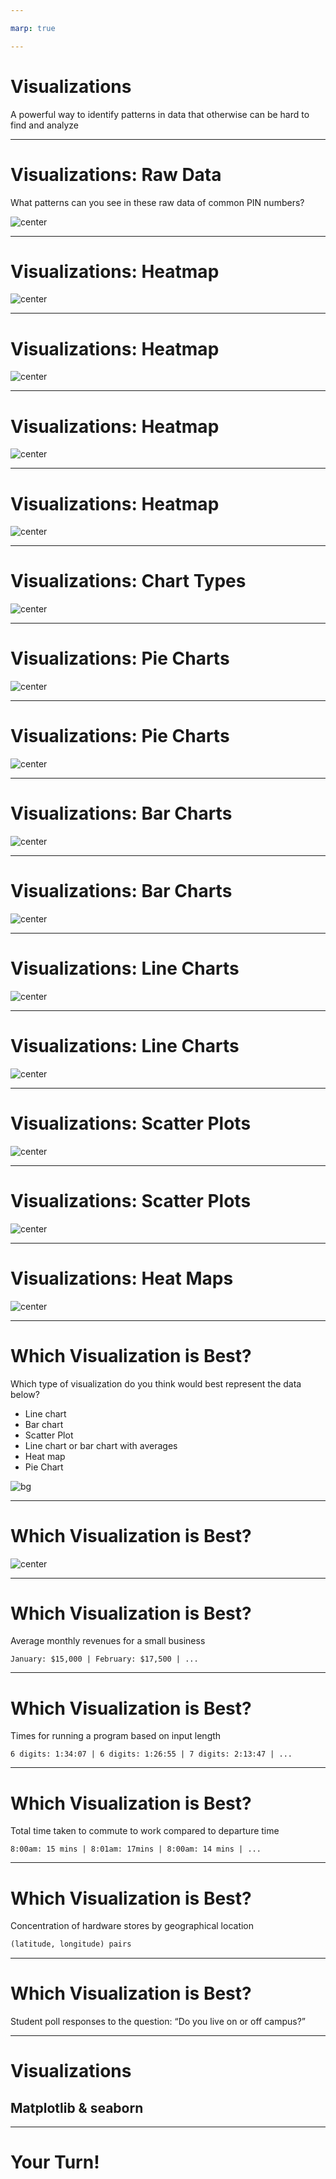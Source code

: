 ```yaml
---

marp: true

---
```


<style>
img[alt~="center"] {
  display: block;
  margin: 0 auto;
}
</style>

# Visualizations

A powerful way to identify patterns in data that otherwise can be hard to find and analyze

<!--
One of the most important things in machine learning is understanding your
dataset. Visualizations provide us with a powerful tool to analyze and gather
patterns to better understand our datasets. There are many varieties of
visualizations, and in this lecture we will go over some of the most common
visualizations. We will show scenarios when each visualization is useful.

To start, we want to examine a scenario when a visualization is particularly helpful.
-->

---

# Visualizations: Raw Data

What patterns can you see in these raw data of common PIN numbers?

![center](res/pins.png)

<!--
Here you can see a dataset containing PIN numbers. Given the raw data shown, can
you see any patterns?

Not really. You may notice that 1111 is repeated a few times,
but other than that it's difficult.

* Image name: res/pins.png
  * Repo link: https://github.com/google/applied-machine-learning-intensive/tree/master/content/02_data/03_visualizations/res/pins.png
  * Source https://github.com/google/applied-machine-learning-intensive/tree/master/content/02_data/03_visualizations/res/pins.png by Author Google LLC under License Copyright [2020] Google LLC.
-->

---

# Visualizations: Heatmap

![center](res/heatmap.png)

<!--
Here we have a heatmap of the PIN numbers in the previous dataset. The first two
digits are along the x-axis, and the last two digits are along the y-axis. In
this particular map, yellow means that the pattern occurs more often.

What patterns do you see?

* Image name: res/heatmap.png
  * Repo link: https://github.com/google/applied-machine-learning-intensive/tree/master/content/02_data/03_visualizations/res/heatmap.png
  * Source https://github.com/google/applied-machine-learning-intensive/tree/master/content/02_data/03_visualizations/res/heatmap.png by Author Google LLC under License Copyright [2020] Google LLC.
-->

---

# Visualizations: Heatmap

![center](res/heatmap-repeat.png)

<!--
Here we see that repeated pairs of numbers are common. This is shown by the
diagonal line.

* Image name: res/heatmap-repeat.png
  * Repo link: https://github.com/google/applied-machine-learning-intensive/tree/master/content/02_data/03_visualizations/res/heatmap-repeat.png
  * Source https://github.com/google/applied-machine-learning-intensive/tree/master/content/02_data/03_visualizations/res/heatmap-repeat.png by Author Google LLC under License Copyright [2020] Google LLC.
-->

---

# Visualizations: Heatmap

![center](res/heatmap-year.png)

<!--
Here we see that using a year in the 1900s or 2000s is pretty common, too.

* Image name: res/heatmap-year.png
  * Repo link: https://github.com/google/applied-machine-learning-intensive/tree/master/content/02_data/03_visualizations/res/heatmap-year.png
  * Source https://github.com/google/applied-machine-learning-intensive/tree/master/content/02_data/03_visualizations/res/heatmap-year.png by Author Google LLC under License Copyright [2020] Google LLC.
-->

---

# Visualizations: Heatmap

![center](res/heatmap-pinpoint-hotspots.png)

<!--
We can also see that specific pins are very popular. From left to right we can see that 0000, 1111, 1234, and 1342 are all very common.

* Image name: res/heatmap-pinpoint-hotspots.png
  * Repo link: https://github.com/google/applied-machine-learning-intensive/tree/master/content/02_data/03_visualizations/res/heatmap-pinpoint-hotspots.png
  * Source https://github.com/google/applied-machine-learning-intensive/tree/master/content/02_data/03_visualizations/res/heatmap-pinpoint-hotspots.png by Author Google LLC under License Copyright [2020] Google LLC.
-->

---

# Visualizations: Chart Types

![center](res/charts.png)

<!--
There are many different types of charts. This is just a sample of types of
charts that you might see to visualize data.

* Image name: res/charts.png
  * Repo link: https://github.com/google/applied-machine-learning-intensive/tree/master/content/02_data/03_visualizations/res/charts.png
  * Source https://unsplash.com/photos/JKUTrJ4vK00 by Author Luke Chesser https://unsplash.com/@lukechesser under License https://unsplash.com/license.
  * Source https://unsplash.com/photos/IrRbSND5EUc by Author Markus Winkler https://unsplash.com/@markuswinkler under License https://unsplash.com/license.
  * Source https://unsplash.com/photos/jrh5lAq-mIs by Author William Iven https://unsplash.com/@firmbee under License https://unsplash.com/license.
  * Source https://unsplash.com/photos/_Jb1TF3kvsA  by Author Clay Banks https://unsplash.com/@claybanks under License https://unsplash.com/license.
  * Source Created using https://www.meta-chart.com/scatter by Author Anonymous Coward under License https://unsplash.com/license.
-->

---

# Visualizations: Pie Charts

![center](res/pie-chart.png)

<!--
Pie charts are great for representing data that is in the form of fractions adding up to one or percentages adding up to 100. They create a natural comparison between portions of a whole.

* Image name: res/pie-chart.png
  * Repo link: https://github.com/google/applied-machine-learning-intensive/tree/master/content/02_data/03_visualizations/res/pie-chart.png
  * Source https://github.com/google/applied-machine-learning-intensive/tree/master/content/02_data/03_visualizations/res/pie-chart.png by Author Google LLC under License Copyright [2020] Google LLC.
-->

---

# Visualizations: Pie Charts

![center](res/bad-pie-chart.png)

<!--
Pie charts cannot be used for all data, and they can create misleading conclusions.

Problems:
* We don't want to create percentages where they're not necessary or helpful, solely to put it into the visualization.
* The states have separate budgets, so this visualization indicates correlation when there is none.

@Exercise (5 minutes): {
Think pair share - How could it be better represented?
It would appear better as a bar chart, comparing the pieces side-by-side, rather than as parts of a whole.
}

* Image name: res/bad-pie-chart.png
  * Repo link: https://github.com/google/applied-machine-learning-intensive/tree/master/content/02_data/03_visualizations/res/bad-pie-chart.png
  * Source https://github.com/google/applied-machine-learning-intensive/tree/master/content/02_data/03_visualizations/res/bad-pie-chart.png by Author Google LLC under License Copyright [2020] Google LLC.
-->

---

# Visualizations: Bar Charts

![center](res/bar-chart.png)

<!--
Bar charts can help compare categorical data.

The same data is much easier to see and compare in a bar chart form!

Why?:
* You can see the actual number and not the arbitrary percentage because bar charts have axes.
* It's easier to compare between data points, as seeing them side by side gives a better natural comparison.

In general, bar charts are good for representing categorical data, as the x-axis can be used to represent categories very easily, and the bars create a natural comparison between categories.

* Image name: res/bar-chart.png
  * Repo link: https://github.com/google/applied-machine-learning-intensive/tree/master/content/02_data/03_visualizations/res/bar-chart.png
  * Source https://github.com/google/applied-machine-learning-intensive/tree/master/content/02_data/03_visualizations/res/bar-chart.png by Author Google LLC under License Copyright [2020] Google LLC.
-->

---

# Visualizations: Bar Charts

![center](res/bad-bar-chart.png)

<!--
For continuous data, bar charts might not be the best choice.

Problems:
* Bar charts can lack granularity. Here, we have to categorize times into hour-long buckets on the x-axis, even though time is continuous. This gives the impression that for an entire hour the temperature was the same, when in reality, it may have changed minute-by-minute.
* It can be hard to gather many trends from this chart other than which hour had the highest or lowest temperature.

If all you want is to find the hour with the greatest temperature, for example, this would be a good chart. But if you want to be able to do more complex or granular analysis, like predicting future temperatures, this is a bad chart.

Also, bar charts are generally most readable when they go in ascending/descending
order of size. But since these x values have a meaningful ordering, we can’t
construct the chart for max readability.

* Image name: res/bad-bar-chart.png
  * Repo link: https://github.com/google/applied-machine-learning-intensive/tree/master/content/02_data/03_visualizations/res/bad-bar-chart.png
  * Source https://github.com/google/applied-machine-learning-intensive/tree/master/content/02_data/03_visualizations/res/bad-bar-chart.png by Author Google LLC under License Copyright [2020] Google LLC.
-->

---

# Visualizations: Line Charts

![center](res/line-chart.png)

<!--
Line graphs can help estimate missing data points and find trends.

This is a much more useful visualization than the bar chart.

Why?:
* It shows a relationship between the two things, which is relevant and helpful.
* This relationship can now be fit mathematically.
* Now we can estimate missing points and make predictions.
* We can use the meaningful ordering on the x-axis to actually make a prediction, whereas bar charts are usually organized in decrementing order of size.

In general, a line graph is a fantastic choice for data that could be well fit with a function (i.e. an x,y category where every x has just one corresponding y value, and where the x,y pairs strongly correlate in a mathematical way). It allows you to make inferences on what values that weren’t in the original dataset might be expanding your ability to analyze your data.

* Image name: res/line-chart.png
  * Repo link: https://github.com/google/applied-machine-learning-intensive/tree/master/content/02_data/03_visualizations/res/line-chart.png
  * Source https://github.com/google/applied-machine-learning-intensive/tree/master/content/02_data/03_visualizations/res/line-chart.png by Author Google LLC under License Copyright [2020] Google LLC.
-->

---

# Visualizations: Line Charts

![center](res/bad-line-chart.png)

<!--
When there are multiple data points for the same place on the x-axis, line charts are not as useful.

Problems:
* Swimmers with different training habits will be able to swim different lengths, despite training the same amount, and vice versa. In other words, there may be multiple y values for a particular x value. A visualization with a continuous line masks these variations.
  * These values can be interesting to analyze, and they can be encapsulated in other visualizations without losing the ability to see other trends.
* Line charts always indicate a continuous correlation, even when there might not be one. Gaps (i.e. discrete jumps) in the data are missing when we visualize it as a continuous line.
  * Example: Does an extra ½ hour of swimming per week really boost your max distance an extra little bit, or is it actually that you have to jump to a whole hour?

* Image name: res/bad-line-chart.png
  * Repo link: https://github.com/google/applied-machine-learning-intensive/tree/master/content/02_data/03_visualizations/res/bad-line-chart.png
  * Source https://github.com/google/applied-machine-learning-intensive/tree/master/content/02_data/03_visualizations/res/bad-line-chart.png by Author Google LLC under License Copyright [2020] Google LLC.
-->

---

# Visualizations: Scatter Plots

![center](res/scatter-plot.png)

<!--
Scatter plots can help show correlations between two variables.

Why?:
* It's much more clear where the gaps, overlaps, and groups form.
* We are still able to grasp the general trends (lose very little value) without the line, and now we also have more possibilities for analysis.

In general if you have x,y data where you have multiple y values for every x, a scatter plot is a good choice as it allows you to see all the data clearly and doesn’t average out y values for a given x like a line graph would.

* Image name: res/scatter-plot.png
  * Repo link: https://github.com/google/applied-machine-learning-intensive/tree/master/content/02_data/03_visualizations/res/scatter-plot.png
  * Source https://github.com/google/applied-machine-learning-intensive/tree/master/content/02_data/03_visualizations/res/scatter-plot.png by Author Google LLC under License Copyright [2020] Google LLC.
-->

---

# Visualizations: Scatter Plots

![center](res/visualizationscatyawn1.png)

<!--
When there is too much data, a scatter plot will not be useful.

Problems:
* There could be too many points to draw conclusions.
* There may be a higher concentration of points in some areas, but in this format we cannot tell.

* Image name: res/visualizationscatyawn1.png
  * Repo link: https://github.com/google/applied-machine-learning-intensive/tree/master/content/02_data/03_visualizations/res/visualizationscatyawn1.png
  * Source https://github.com/google/applied-machine-learning-intensive/tree/master/content/02_data/03_visualizations/res/visualizationscatyawn1.png by Author Google LLC under License Copyright [2020] Google LLC.
-->

---

# Visualizations: Heat Maps

![center](res/visualizationscatyawn2.png)

<!--
Heatmaps are good for visualizing concentrated, continuous data.

Why?:
* We can now see the maximum and minimum amounts, where before we could only estimate.
* We can better analyze trends when we know the concentrations of points in each area.

In general heatmaps are good when you have lots of overlapping points in an x,y format. It allows you to see trends in very large datasets, and it can often be overlaid on maps or other graphics to show concentrations in an even clearer visual format.

@Exercise (5 minutes): {
Think Pair Share - We can imagine a heatmap wouldn’t work as well for other types of data. What types wouldn’t be as good with a heatmap?
}

Answers:
* Categorical data
* Data with a linear (or other basic math) correlation (an x,y category that strongly correlate in a mathematically easy to fit way)
* Data representing different proportions of a whole (percentages)

* Image name: res/visualizationscatyawn2.png
  * Repo link: https://github.com/google/applied-machine-learning-intensive/tree/master/content/02_data/03_visualizations/res/visualizationscatyawn2.png
  * Source https://github.com/google/applied-machine-learning-intensive/tree/master/content/02_data/03_visualizations/res/visualizationscatyawn2.png by Author Google LLC under License Copyright [2020] Google LLC.
-->

---

# Which Visualization is Best?

Which type of visualization do you think would best represent the data below?

* Line chart
* Bar chart
* Scatter Plot
* Line chart or bar chart with averages
* Heat map
* Pie Chart

![bg](res/candy-count-as-bg.png)

<!--

@Exercise (20 minutes): {
Think pair share: Discuss the possible charts that would be good for the different types of data on the following slides.

It might be helpful to write the following list on the board or have students take notes, so they can reference it during their discussions with peers:

* Line chart or bar chart depending on scope of the data
* Scatter Plot
* Line chart or Bar Chart w/averages?
* Heat map - maybe on a US map
* Pie Chart
}

* Image name: res/candy-count-as-bg.png
  * Repo link: https://github.com/google/applied-machine-learning-intensive/tree/master/content/02_data/03_visualizations/res/candy-count-as-bg.png
  * Source https://github.com/google/applied-machine-learning-intensive/tree/master/content/02_data/03_visualizations/res/candy-count-as-bg.png by Author Google LLC under License Copyright [2020] Google LLC.
-->

---

# Which Visualization is Best?

![center](res/candy-count-charts.png)

<!--
Here are some example visualizations of the candy count:

* Pie chart - could work, good if you want to see how the bag has been portioned out as a whole
* Bar chart - could work, good because the data is categorical better for analysis between individual candy types
* Scatter plot - not good, draws correlation + x axis has no meaningful ordering
* Line graph - not good, draw a correlation where there is none in the space between chocolate types - masks the true values

* Image name: res/candy-count-charts.png
  * Repo link: https://github.com/google/applied-machine-learning-intensive/tree/master/content/02_data/03_visualizations/res/candy-count-charts.png
  * Source https://github.com/google/applied-machine-learning-intensive/tree/master/content/02_data/03_visualizations/res/candy-count-charts.png by Author Google LLC under License Copyright [2020] Google LLC.
-->

---

# Which Visualization is Best?

Average monthly revenues for a small business

```
January: $15,000 | February: $17,500 | ...
```

<!--
What are the possible charts that would be good for this data?

*Line chart or bar chart depending on scope of the data.*
-->

---

# Which Visualization is Best?

Times for running a program based on input length

```
6 digits: 1:34:07 | 6 digits: 1:26:55 | 7 digits: 2:13:47 | ...
```

<!--
What are the possible charts that would be good for this data?

*Scatter plot*
-->

---

# Which Visualization is Best?

Total time taken to commute to work compared to departure time

```
8:00am: 15 mins | 8:01am: 17mins | 8:00am: 14 mins | ...
```

<!--
What are the possible charts that would be good for this data?

*Line chart or bar chart with averages*
-->

---

# Which Visualization is Best?

Concentration of hardware stores by geographical location

```python
(latitude, longitude) pairs
```

<!--
What are the possible charts that would be good for this data?

*Heat map, possibly geographical heat map*
-->

---

# Which Visualization is Best?

Student poll responses to the question: “Do you live on or off campus?”

<!--
What are the possible charts that would be good for this data?

*Pie chart*
-->

---

# Visualizations
## Matplotlib & seaborn

<!--
So how do we build these visualizations?

There are actually many toolkits for building visualizations that range from
low-level libraries where you are rendering shapes manually, to automated systems
that simply require you to feed them data and get a chart back.

One library that you'll often see used in data science is
[Matplotlib](https://matplotlib.org/). Matplotlib is a classic visualization
library that can produce two-dimensional charts using Python.

Another library that you'll often see is
[seaborn](https://seaborn.pydata.org/). Seaborn is built on top of Matplotlib
and can produce eye-pleasing charts easily.

In the lab you'll get to use both to create the types of charts we've
discussed in this lecture.
-->

---

# Your Turn!

<!--
Now it's time to create your own visualizations in the lab.
-->

